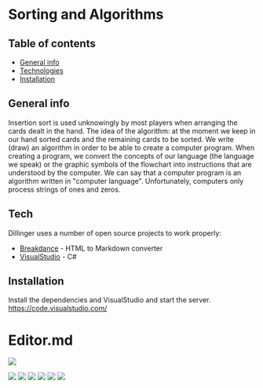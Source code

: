 # Sorting and Algorithms
## Table of contents
* [General info](#general-info)
* [Technologies](#technologies)
* [Installation
](#Installation
)

## General info
Insertion sort is used unknowingly by most players when arranging the cards dealt in the hand. The idea of ​​the algorithm: at the moment we keep in our hand sorted cards and the remaining cards to be sorted.
	We write (draw) an algorithm in order to be able to create a computer program. When creating a program, we convert the concepts of our language (the language we speak) or the graphic symbols of the flowchart into instructions that are understood by the computer. We can say that a computer program is an algorithm written in "computer language". Unfortunately, computers only process strings of ones and zeros.
## Tech

Dillinger uses a number of open source projects to work properly:


- [Breakdance](https://breakdance.github.io/breakdance/) - HTML
to Markdown converter
- [VisualStudio](https://code.visualstudio.com/) - C#

## Installation


Install the dependencies and VisualStudio and start the server.
https://code.visualstudio.com/


# Editor.md

![](https://pandao.github.io/editor.md/images/logos/editormd-logo-180x180.png)

![](https://img.shields.io/github/stars/pandao/editor.md.svg) ![](https://img.shields.io/github/forks/pandao/editor.md.svg) ![](https://img.shields.io/github/tag/pandao/editor.md.svg) ![](https://img.shields.io/github/release/pandao/editor.md.svg) ![](https://img.shields.io/github/issues/pandao/editor.md.svg) ![](https://img.shields.io/bower/v/editor.md.svg)
